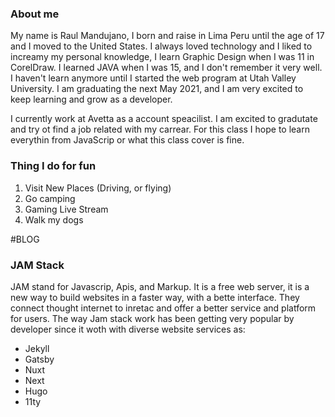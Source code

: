 ### About me

My name is Raul Mandujano, I born and raise in Lima Peru until the age of 17 and I moved to the United States. I always loved technology and I liked to increamy my personal knowledge, I learn Graphic Design when I was 11 in CorelDraw. I learned JAVA when I was 15, and I don't remember it very well. I haven't learn anymore until I started the web program at Utah Valley University. I am graduating the next May 2021, and I am very excited to keep learning and grow as a developer.

I currently work at Avetta as a account speacilist. I am excited to gradutate and try ot find a job related with my carrear. For this class I hope to learn everythin from JavaScrip or what this class cover is fine. 

### Thing I do for fun

1. Visit New Places (Driving, or flying)
2. Go camping
3. Gaming Live Stream
4. Walk my dogs

#BLOG

### JAM Stack

JAM stand for Javascrip, Apis, and Markup. It is a free web server, it is a new way to build websites in a faster way, with a bette interface. They connect thought internet to inretac and offer a better service and platform for users. The way Jam stack work has been getting very popular by developer since it woth with diverse website services as: 

- Jekyll
- Gatsby
- Nuxt
- Next
- Hugo
- 11ty
